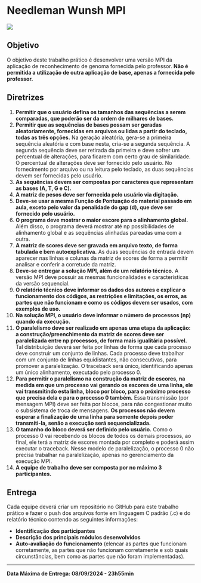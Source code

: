 # Needleman Wunsh MPI

<div style="justify-content: center"> 
  <img src="https://64.media.tumblr.com/072ce8ed7a1ae906be3d48edd4c5faff/6f9d4a3279d367fa-94/s1280x1920/b9c6823d25f72adccf59e81f905658456b283521.gif">
</div>

## Objetivo

O objetivo deste trabalho prático é desenvolver uma versão MPI da aplicação de reconhecimento de genoma fornecida pelo professor. **Não é permitida a utilização de outra aplicação de base, apenas a fornecida pelo professor.**

## Diretrizes

1. **Permitir que o usuário defina os tamanhos das sequências a serem comparadas, que poderão ser da ordem de milhares de bases.**
2. **Permitir que as sequências de bases possam ser geradas aleatoriamente, fornecidas em arquivos ou lidas a partir do teclado, todas as três opções.** Na geração aleatória, gera-se a primeira sequência aleatória e com base nesta, cria-se a segunda sequência. A segunda sequência deve ser retirada da primeira e deve sofrer um percentual de alterações, para ficarem com certo grau de similaridade. O percentual de alterações deve ser fornecido pelo usuário. No fornecimento por arquivo ou na leitura pelo teclado, as duas sequências devem ser fornecidas pelo usuário.
3. **As sequências devem ser compostas por caracteres que representam as bases (A, T, G e C).**
4. **A matriz de pesos deve ser fornecida pelo usuário via digitação.**
5. **Deve-se usar a mesma Função de Pontuação do material passado em aula, exceto pelo valor da penalidade do gap (d), que deve ser fornecido pelo usuário.**
6. **O programa deve mostrar o maior escore para o alinhamento global.** Além disso, o programa deverá mostrar até np possibilidades de alinhamento global e as sequências alinhadas pareadas uma com a outra.
7. **A matriz de scores deve ser gravada em arquivo texto, de forma tabulada e bem autoexplicativa.** As duas sequências de entrada devem aparecer nas linhas e colunas da matriz de scores de forma a permitir analisar e conferir a corretude da matriz.
8. **Deve-se entregar a solução MPI, além de um relatório técnico.** A versão MPI deve possuir as mesmas funcionalidades e características da versão sequencial.
9. **O relatório técnico deve informar os dados dos autores e explicar o funcionamento dos códigos, as restrições e limitações, os erros, as partes que não funcionam e como os códigos devem ser usados, com exemplos de uso.**
10. **Na solução MPI, o usuário deve informar o número de processos (np) quando da execução.**
11. **O paralelismo deve ser realizado em apenas uma etapa da aplicação: a construção/preenchimento da matriz de scores deve ser paralelizada entre np processos, de forma mais igualitária possível.** Tal distribuição deverá ser feita por linhas de forma que cada processo deve construir um conjunto de linhas. Cada processo deve trabalhar com um conjunto de linhas equidistantes, não consecutivas, para promover a paralelização. O traceback será único, identificando apenas um único alinhamento, executado pelo processo 0.
12. **Para permitir o paralelismo na construção da matriz de escores, na medida em que um processo vai gerando os escores de uma linha, ele vai transmitindo esta linha, bloco por bloco, para o próximo processo que precisa dela e para o processo 0 também.** Essa transmissão (por mensagem MPI) deve ser feita por blocos, para não congestionar muito o subsistema de troca de mensagens. **Os processos não devem esperar a finalização de uma linha para somente depois poder transmiti-la, senão a execução será sequencializada.**
13. **O tamanho do bloco deverá ser definido pelo usuário.** Como o processo 0 vai recebendo os blocos de todos os demais processos, ao final, ele terá a matriz de escores montada por completo e poderá assim executar o traceback. Nesse modelo de paralelização, o processo 0 não precisa trabalhar na paralelização, apenas no gerenciamento da execução MPI.
14. **A equipe de trabalho deve ser composta por no máximo 3 participantes.**

## Entrega

Cada equipe deverá criar um repositório no GitHub para este trabalho prático e fazer o push dos arquivos fonte em linguagem C padrão (.c) e do relatório técnico contendo as seguintes informações:

- **Identificação dos participantes**
- **Descrição dos principais módulos desenvolvidos**
- **Auto-avaliação do funcionamento** (elencar as partes que funcionam corretamente, as partes que não funcionam corretamente e sob quais circunstâncias, bem como as partes que não foram implementadas).

---

**Data Máxima de Entrega: 08/09/2024 - 23h55min**
